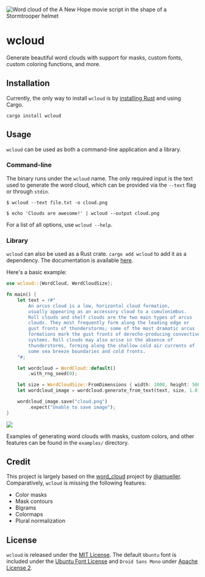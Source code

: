 ![Word cloud of the A New Hope movie script in the shape of a Stormtrooper helmet](https://github.com/isaackd/wcloud-dev/blob/main/examples/custom_colors/a_new_hope.png?raw=true)

# wcloud
Generate beautiful word clouds with support for masks, custom fonts, custom coloring functions, and more.

## Installation

Currently, the only way to install `wcloud` is by [installing Rust](https://doc.rust-lang.org/cargo/getting-started/installation.html) and using Cargo.

`cargo install wcloud`


## Usage

`wcloud` can be used as both a command-line application and a library.

### Command-line

The binary runs under the `wcloud` name. The only required input is the text used to generate the word cloud, which can be provided via the `--text` flag or through `stdin`.

`$ wcloud --text file.txt -o cloud.png`

`$ echo 'Clouds are awesome!' | wcloud --output cloud.png`

For a list of all options, use `wcloud --help`.

### Library

`wcloud` can also be used as a Rust crate. `cargo add wcloud` to add it as a dependency. The documentation is available [here](https://docs.rs/wcloud).

Here's a basic example:

```rust
use wcloud::{WordCloud, WordCloudSize};

fn main() {
    let text = r#"
        An arcus cloud is a low, horizontal cloud formation,
        usually appearing as an accessory cloud to a cumulonimbus.
        Roll clouds and shelf clouds are the two main types of arcus
        clouds. They most frequently form along the leading edge or
        gust fronts of thunderstorms; some of the most dramatic arcus
        formations mark the gust fronts of derecho-producing convective
        systems. Roll clouds may also arise in the absence of
        thunderstorms, forming along the shallow cold air currents of
        some sea breeze boundaries and cold fronts.
    "#;

    let wordcloud = WordCloud::default()
        .with_rng_seed(0);

    let size = WordCloudSize::FromDimensions { width: 1000, height: 500 };
    let wordcloud_image = wordcloud.generate_from_text(text, size, 1.0);

    wordcloud_image.save("cloud.png")
        .expect("Unable to save image");
}
```

![](images/cloud.png)

Examples of generating word clouds with masks, custom colors, and other features can be found in the `examples/` directory.

## Credit

This project is largely based on the [word_cloud](https://github.com/amueller/word_cloud) project by [@amueller](https://github.com/amueller/). Comparatively, `wcloud` is missing the following features:

- Color masks
- Mask contours
- Bigrams
- Colormaps
- Plural normalization

## License

`wcloud` is released under the [MIT License](https://github.com/isaackd/wcloud-dev/blob/main/LICENSE). The default `Ubuntu` font is included under the [Ubuntu Font License](https://github.com/isaackd/wcloud-dev/blob/main/fonts/Ubuntu-LICENCE.txt) and `Droid Sans Mono` under [Apache License 2](https://github.com/isaackd/wcloud-dev/blob/main/fonts/DroidSansMono-LICENCE.txt).
